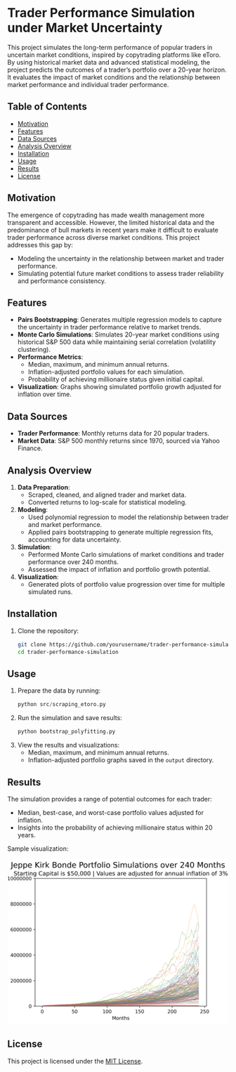 # Trader Performance Simulation under Market Uncertainty

This project simulates the long-term performance of popular traders in uncertain market conditions, inspired by copytrading platforms like eToro. By using historical market data and advanced statistical modeling, the project predicts the outcomes of a trader’s portfolio over a 20-year horizon. It evaluates the impact of market conditions and the relationship between market performance and individual trader performance.

## Table of Contents
- [Motivation](#motivation)
- [Features](#features)
- [Data Sources](#data-sources)
- [Analysis Overview](#analysis-overview)
- [Installation](#installation)
- [Usage](#usage)
- [Results](#results)
- [License](#license)

## Motivation
The emergence of copytrading has made wealth management more transparent and accessible. However, the limited historical data and the predominance of bull markets in recent years make it difficult to evaluate trader performance across diverse market conditions. This project addresses this gap by:
- Modeling the uncertainty in the relationship between market and trader performance.
- Simulating potential future market conditions to assess trader reliability and performance consistency.

## Features
- **Pairs Bootstrapping**: Generates multiple regression models to capture the uncertainty in trader performance relative to market trends.
- **Monte Carlo Simulations**: Simulates 20-year market conditions using historical S&P 500 data while maintaining serial correlation (volatility clustering).
- **Performance Metrics**:
  - Median, maximum, and minimum annual returns.
  - Inflation-adjusted portfolio values for each simulation.
  - Probability of achieving millionaire status given initial capital.
- **Visualization**: Graphs showing simulated portfolio growth adjusted for inflation over time.

## Data Sources
- **Trader Performance**: Monthly returns data for 20 popular traders.
- **Market Data**: S&P 500 monthly returns since 1970, sourced via Yahoo Finance.

## Analysis Overview
1. **Data Preparation**:
   - Scraped, cleaned, and aligned trader and market data.
   - Converted returns to log-scale for statistical modeling.
2. **Modeling**:
   - Used polynomial regression to model the relationship between trader and market performance.
   - Applied pairs bootstrapping to generate multiple regression fits, accounting for data uncertainty.
3. **Simulation**:
   - Performed Monte Carlo simulations of market conditions and trader performance over 240 months.
   - Assessed the impact of inflation and portfolio growth potential.
4. **Visualization**:
   - Generated plots of portfolio value progression over time for multiple simulated runs.

## Installation
1. Clone the repository:
   ```bash
   git clone https://github.com/yourusername/trader-performance-simulation.git
   cd trader-performance-simulation
   ```

## Usage
1. Prepare the data by running:
   ```python
   python src/scraping_etoro.py
   ```
2. Run the simulation and save results:
   ```python
   python bootstrap_polyfitting.py
   ```
3. View the results and visualizations:
   - Median, maximum, and minimum annual returns.
   - Inflation-adjusted portfolio graphs saved in the `output` directory.

## Results
The simulation provides a range of potential outcomes for each trader:
- Median, best-case, and worst-case portfolio values adjusted for inflation.
- Insights into the probability of achieving millionaire status within 20 years.

Sample visualization:

![Portfolio Simulation](figures/jeppe_kirk_bonde_sims.png)

## License
This project is licensed under the [MIT License](LICENSE).
